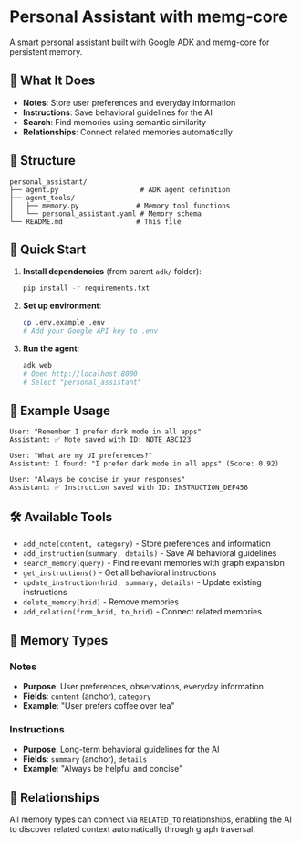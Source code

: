 # Personal Assistant with memg-core

A smart personal assistant built with Google ADK and memg-core for persistent memory.

## 🎯 What It Does

- **Notes**: Store user preferences and everyday information
- **Instructions**: Save behavioral guidelines for the AI
- **Search**: Find memories using semantic similarity
- **Relationships**: Connect related memories automatically

## 📁 Structure

```
personal_assistant/
├── agent.py                    # ADK agent definition
├── agent_tools/
│   ├── memory.py              # Memory tool functions
│   └── personal_assistant.yaml # Memory schema
└── README.md                  # This file
```

## 🚀 Quick Start

1. **Install dependencies** (from parent `adk/` folder):
   ```bash
   pip install -r requirements.txt
   ```

2. **Set up environment**:
   ```bash
   cp .env.example .env
   # Add your Google API key to .env
   ```

3. **Run the agent**:
   ```bash
   adk web
   # Open http://localhost:8000
   # Select "personal_assistant"
   ```

## 💬 Example Usage

```
User: "Remember I prefer dark mode in all apps"
Assistant: ✅ Note saved with ID: NOTE_ABC123

User: "What are my UI preferences?"
Assistant: I found: "I prefer dark mode in all apps" (Score: 0.92)

User: "Always be concise in your responses"
Assistant: ✅ Instruction saved with ID: INSTRUCTION_DEF456
```

## 🛠️ Available Tools

- `add_note(content, category)` - Store preferences and information
- `add_instruction(summary, details)` - Save AI behavioral guidelines
- `search_memory(query)` - Find relevant memories with graph expansion
- `get_instructions()` - Get all behavioral instructions
- `update_instruction(hrid, summary, details)` - Update existing instructions
- `delete_memory(hrid)` - Remove memories
- `add_relation(from_hrid, to_hrid)` - Connect related memories

## 🧠 Memory Types

### Notes
- **Purpose**: User preferences, observations, everyday information
- **Fields**: `content` (anchor), `category`
- **Example**: "User prefers coffee over tea"

### Instructions
- **Purpose**: Long-term behavioral guidelines for the AI
- **Fields**: `summary` (anchor), `details`
- **Example**: "Always be helpful and concise"

## 🔗 Relationships

All memory types can connect via `RELATED_TO` relationships, enabling the AI to discover related context automatically through graph traversal.
